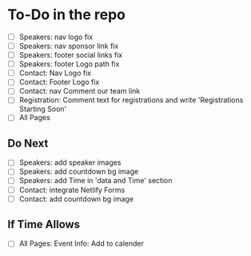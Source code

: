 # To-Do in the repo

- [ ] Speakers: nav logo fix
- [ ] Speakers: nav sponsor link fix
- [ ] Speakers: footer social links fix
- [ ] Speakers: footer Logo path fix
- [ ] Contact: Nav Logo fix
- [ ] Contact: Footer Logo fix
- [ ] Contact: nav Comment our team link
- [ ] Registration: Comment text for registrations and write 'Registrations Starting Soon'
- [ ] All Pages

## Do Next

- [ ] Speakers: add speaker images
- [ ] Speakers: add countdown bg image
- [ ] Speakers: add Time in 'data and Time' section
- [ ] Contact: integrate Netlify Forms
- [ ] Contact: add countdown bg image

## If Time Allows

- [ ] All Pages: Event Info: Add to calender
